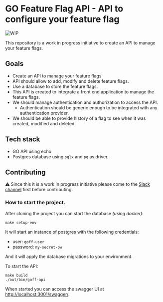 # GO Feature Flag API - API to configure your feature flag
![WIP](https://img.shields.io/badge/status-%E2%9A%A0%EF%B8%8FWIP-red)

This repository is a work in progress initiative to create an API to manage your feature flags.

## Goals
- Create an API to manage your feature flags
- API should allow to add, modify and delete feature flags.
- Use a database to store the feature flags.
- This API is created to integrate a front end application to manage the feature flags.
- We should manage authentication and authorization to access the API.
  - Authentication should be generic enough to be integrated with any authentication provider.
- We should be able to provide history of a flag to see when it was created, modified and deleted.

## Tech stack
- GO API using echo
- Postgres database using `sqlx` and `pq` as driver.


## Contributing
⚠️ Since this it is a work in progress initiative please come to the [Slack channel](https://gofeatureflag.org/slack) first before contributing. 

### How to start the project.
After cloning the project you can start the database _(using docker)_:
```shell
make setup-env
```
It will start an instance of postgres with the following credentials:
- user: `goff-user`
- password: `my-secret-pw`

And it will apply the database migrations to your environment.

To start the API:
```shell
make build
./out/bin/goff-api
```

When started you can access the swagger UI at [http://localhost:3001/swagger/](http://localhost:3001/swagger/).